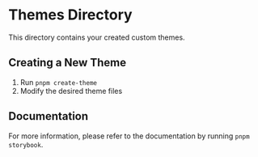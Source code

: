 # Themes Directory

This directory contains your created custom themes.

## Creating a New Theme

1. Run `pnpm create-theme`
2. Modify the desired theme files

## Documentation

For more information, please refer to the documentation by running `pnpm storybook`.
